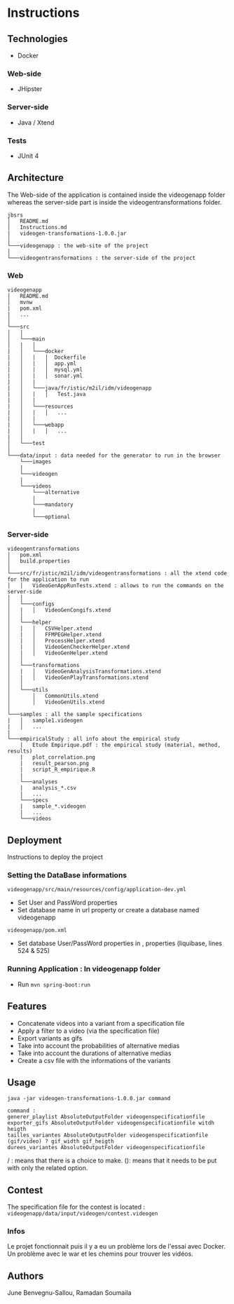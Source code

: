 # Instructions

## Technologies
- Docker
### Web-side
- JHipster

### Server-side
- Java / Xtend

### Tests
- JUnit 4 

## Architecture
The Web-side of the application is contained inside the videogenapp folder whereas the server-side part is inside the videogentransformations folder.
```
jbsrs
│   README.md
│   Instructions.md
|   videogen-transformations-1.0.0.jar
│
└───videogenapp : the web-site of the project
│  
└───videogentransformations : the server-side of the project

```

### Web
```
videogenapp
│   README.md
│   mvnw
|   pom.xml
|   ...
│
└───src
│   │
│   └───main
│   |   │
|   │   └───docker
|   │   |   │  Dockerfile
|   │   |   │  app.yml
|   │   |   │  mysql.yml
|   │   |   │  sonar.yml
|   │   |  
|   │   └───java/fr/istic/m2il/idm/videogenapp
|   │   |   │   Test.java
|   │   |   
|   │   └───resources
|   │   |   │   ...
|   │   |   
|   │   └───webapp
|   │   |   │   ...
|   │
│   └───test
│   
└───data/input : data needed for the generator to run in the browser
    └───images
    |
    └───videogen
    |
    └───videos
        └───alternative
        |
        └───mandatory
        |
        └───optional

```
### Server-side
```
videogentransformations
│   pom.xml
│   build.properties  
│
└───src/fr/istic/m2il/idm/videogentransformations : all the xtend code for the application to run
│   │   VideoGenAppRunTests.xtend : allows to run the commands on the server-side
│   │
│   └───configs
│   |   │   VideoGenCongifs.xtend
│   │
│   └───helper
│   |   │   CSVHelper.xtend
│   |   │   FFMPEGHelper.xtend
│   |   │   ProcessHelper.xtend
│   |   │   VideoGenCheckerHelper.xtend
│   |   │   VideoGenHelper.xtend
│   │
│   └───transformations 
│   |   │   VideoGenAnalysisTransformations.xtend
│   |   │   VideoGenPlayTransformations.xtend
│   │
│   └───utils
│       │   CommonUtils.xtend
│       │   VideoGenUtils.xtend
│   
└───samples : all the sample specifications
|   │   sample1.videogen
|   │   ...
|
└───empiricalStudy : all info about the empirical study
    |   Etude Empirique.pdf : the empirical study (material, method, results) 
    |   plot_correlation.png
    |   result_pearson.png
    |   script_R_empirique.R
    |
    └───analyses
    |   analysis_*.csv
    |   ...
    └───specs
    |   sample_*.videogen
    |   ...
    └───videos

```

## Deployment
Instructions to deploy the project

### Setting the DataBase informations

```videogenapp/src/main/resources/config/application-dev.yml```
- Set User and PassWord properties
- Set database name in url property or create a database named videogenapp

```videogenapp/pom.xml```
- Set database User/PassWord properties in <username></username>,<password></password> properties (liquibase, lines 524 & 525)

### Running Application : In videogenapp folder
- Run ```mvn spring-boot:run```
    
## Features
- Concatenate videos into a variant from a specification file
- Apply a filter to a video (via the specification file)
- Export variants as gifs
- Take into account the probabilities of alternative medias
- Take into account the durations of alternative medias
- Create a csv file with the informations of the variants

## Usage
```
java -jar videogen-transformations-1.0.0.jar command

command :
generer_playlist AbsoluteOutputFolder videogenspecificationfile
exporter_gifs AbsoluteOutputFolder videogenspecificationfile witdh heigth
tailles_variantes AbsoluteOutputFolder videogenspecificationfile (gif/video) ? gif_width gif_heigth
durees_variantes AbsoluteOutputFolder videogenspecificationfile 

```
/ : means that there is a choice to make.
(): means that it needs to be put with only the related option.

## Contest
The specification file for the contest is located : ```videogenapp/data/input/videogen/contest.videogen```

### Infos
Le projet fonctionnait puis il y a eu un problème lors de l'essai avec Docker. Un problème avec le war et les chemins pour trouver les vidéos.

## Authors
June Benvegnu-Sallou, Ramadan Soumaila
